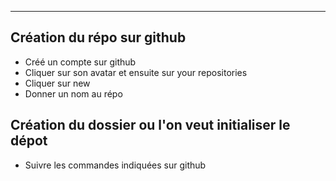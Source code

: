 <!-- mettre en gras
**texte**

mettre en italique
_texte_

# titre 1
## titre 2
### titre 3
#### titre 4

- faire une liste
1. faire une liste ordonnée
-->

---

## Création du répo sur github

- Créé un compte sur github
- Cliquer sur son avatar et ensuite sur your repositories
- Cliquer sur new
- Donner un nom au répo

## Création du dossier ou l'on veut initialiser le dépot

- Suivre les commandes indiquées sur github
